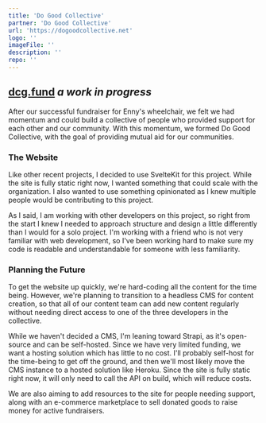 ```yaml
---
title: 'Do Good Collective'
partner: 'Do Good Collective'
url: 'https://dogoodcollective.net'
logo: ''
imageFile: ''
description: ''
repo: ''
---
```


## [dcg.fund](https://dogoodcollective.net/) *a work in progress*

After our successful fundraiser for Enny's wheelchair, we felt we had momentum and could build a collective of people who provided support for each other and our community. With this momentum, we formed Do Good Collective, with the goal of providing mutual aid for our communities.

### The Website

Like other recent projects, I decided to use SvelteKit for this project. While the site is fully static right now, I wanted something that could scale with the organization. I also wanted to use something opinionated as I knew multiple people would be contributing to this project. 

As I said, I am working with other developers on this project, so right from the start I knew I needed to approach structure and design a little differently than I would for a solo project. I'm working with a friend who is not very familiar with web development, so I've been working hard to make sure my code is readable and understandable for someone with less familiarity. 

### Planning the Future

To get the website up quickly, we're hard-coding all the content for the time being. However, we're planning to transition to a headless CMS for content creation, so that all of our content team can add new content regularly without needing direct access to one of the three developers in the collective. 

While we haven't decided a CMS, I'm leaning toward Strapi, as it's open-source and can be self-hosted. Since we have very limited funding, we want a hosting solution which has little to no cost. I'll probably self-host for the time-being to get off the ground, and then we'll most likely move the CMS instance to a hosted solution like Heroku. Since the site is fully static right now, it will only need to call the API on build, which will reduce costs.

We are also aiming to add resources to the site for people needing support, along with an e-commerce marketplace to sell donated goods to raise money for active fundraisers.
